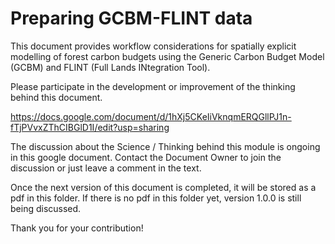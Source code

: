 # Preparing GCBM-FLINT data

This document provides workflow considerations for spatially explicit modelling of forest carbon budgets using the Generic Carbon Budget Model (GCBM) and FLINT (Full Lands INtegration Tool). 

Please participate in the development or improvement of the thinking behind this document.  

https://docs.google.com/document/d/1hXj5CKeIiVknqmERQGllPJ1n-fTjPVvxZThCIBGlD1I/edit?usp=sharing

The discussion about the Science / Thinking behind this module is ongoing in this google document. Contact the Document Owner to join the discussion or just leave a comment in the text.

Once the next version of this document is completed, it will be stored as a pdf in this folder. If there is no pdf in this folder yet, version 1.0.0 is still being discussed.

Thank you for your contribution!
